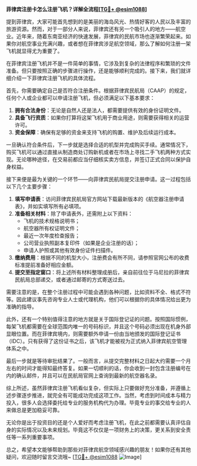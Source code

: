 **菲律宾注册卡怎么注册飞机？详解全流程[[TG💪+ @esim1088](https://t.me/s/esim1088)]**

提到菲律宾，大家可能首先想到的是美丽的海岛风光、热情好客的人民以及丰富的旅游资源。然而，对于一部分人来说，菲律宾还有另一个吸引人的地方——航空业。近年来，随着东南亚经济的快速发展，菲律宾的民航市场也逐渐繁荣起来。如果你对航空事业充满兴趣，或者想在菲律宾涉足航空领域，那么了解如何注册一架飞机就显得尤为重要了。

在菲律宾注册飞机并不是一件简单的事情，它涉及到复杂的法律程序和繁琐的文件准备。但只要按照正确的步骤进行操作，还是能够顺利完成的。接下来，我们就详细介绍一下菲律宾注册飞机的具体流程。

首先，你需要确定自己是否符合注册条件。根据菲律宾民航局（CAAP）的规定，任何个人或企业都可以申请注册飞机，但必须满足以下基本要求：

1. **拥有合法身份**：无论是自然人还是法人，都需要提供有效的身份证明文件。
2. **具备飞行资质**：如果你打算将这架飞机用于商业用途，则需要获得相关的运营许可。
3. **资金保障**：确保有足够的资金来支持飞机的购置、维护及后续运行成本。

一旦确认符合条件后，下一步就是选择合适的机型并完成购买手续。通常情况下，购买飞机可以通过直接从制造商处订购新机或者在市场上寻找二手飞机两种方式实现。无论哪种途径，在交易前都应当仔细核实卖方信息，并签订正式合同以保护自身权益。

接下来便是最为关键的一个环节——向菲律宾民航局提交注册申请。这一过程包括以下几个主要步骤：

1. **填写申请表**：访问菲律宾民航局官方网站下载最新版本的《航空器注册申请表》，并如实填写所有必填项。
2. **准备相关材料**：除了申请表外，还需附上以下资料：
   - 飞机的技术规格说明书；
   - 航空器所有权证明文件；
   - 最近一次年度检查报告；
   - 公司营业执照副本复印件（如果是企业注册的话）；
   - 申请人护照或其他有效身份证件扫描件。
3. **缴纳费用**：根据不同的机型大小，注册费会有所不同，请参照官网公布的收费标准提前准备好相应金额。
4. **提交至指定窗口**：将上述所有材料整理成册后，亲自前往位于马尼拉的菲律宾民航局总部递交，或者通过邮寄的方式寄送过去。

需要注意的是，在整个注册过程中可能会遇到各种问题，比如资料不全、格式不符等。因此建议事先咨询专业人士或代理机构，他们可以根据你的具体情况给出更为准确的指导。

此外，还有一个特别值得注意的地方就是关于国际登记证的问题。按照国际惯例，每架飞机都需要在全球范围内唯一的号码标识，并且这个号码必须出现在机身外部显眼位置。而在菲律宾境内，则需要额外申请一份由当地颁发的国际登记证书（IDC）。只有获得了这份证书之后，该飞机才能被视为正式纳入菲律宾航空管理体系之中。

最后一步就是等待审批结果了。一般而言，从提交完整材料之日起大约需要一个月左右的时间才能得知最终答复。如果一切顺利的话，你会收到一封包含注册编号在内的确认邮件，并且可以在民航局官网上查询到最新的航空器名录。

综上所述，虽然菲律宾注册飞机看似复杂，但实际上只要做好充分准备，并遵循上述步骤逐步推进，就完全有可能成功完成这项工作。当然，考虑到时间成本与精力投入，很多人会选择委托给专业的服务机构代为办理。毕竟专业的事交给专业的人来做总是更加稳妥可靠。

无论你是出于投资目的还是个人爱好而考虑注册飞机，在此之前都需要认真评估自身的实际情况以及未来规划。毕竟这不仅仅是一项财务上的决策，更关系到安全责任等一系列重要事项。

总之，希望本文能够帮助到那些对菲律宾航空领域感兴趣的朋友！如果你还有其他疑问，欢迎随时留言交流哦~ [[TG💪+ @esim1088](https://t.me/s/esim1088) ![Image](https://i.postimg.cc/4NQfJmqS/Snipaste-2025-05-13-00-14-12.png)]
